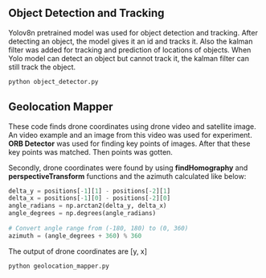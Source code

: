 ## Object Detection and Tracking

Yolov8n pretrained model was used for object detection and tracking. After detecting an object, the model gives it an id and tracks it. Also the kalman filter was added for tracking and prediction of locations of objects. When Yolo model can detect an object but cannot track it, the kalman filter can still track the object.

```bash
python object_detector.py
```



## Geolocation Mapper

These code finds drone coordinates using drone video and satellite image. An video example and an image from this video was used for experiment. **ORB Detector** was used for finding key points of images. After that these key points was matched.  Then points was gotten.

Secondly, drone coordinates were found by using **findHomography** and **perspectiveTransform** functions and the azimuth calculated like below:

```python
delta_y = positions[-1][1] - positions[-2][1]
delta_x = positions[-1][0] - positions[-2][0]
angle_radians = np.arctan2(delta_y, delta_x)
angle_degrees = np.degrees(angle_radians)
    
# Convert angle range from (-180, 180) to (0, 360)
azimuth = (angle_degrees + 360) % 360
```

The output of drone coordinates are [y, x]

```bash
python geolocation_mapper.py
```

